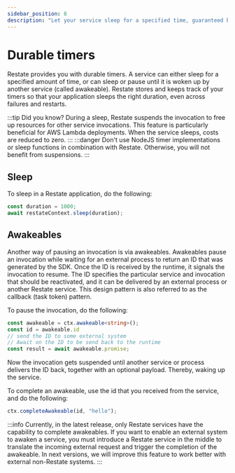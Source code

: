 ```yaml
---
sidebar_position: 8
description: "Let your service sleep for a specified time, guaranteed by Restate."
---
```


# Durable timers

Restate provides you with durable timers.
A service can either sleep for a specified amount of time,
or can sleep or pause until it is woken up by another service (called awakeable).
Restate stores and keeps track of your timers so that your application sleeps the right duration, even across failures and restarts.

:::tip Did you know?
During a sleep, Restate suspends the invocation to free up resources for other service invocations.
This feature is particularly beneficial for AWS Lambda deployments.
When the service sleeps, costs are reduced to zero.
:::
:::danger
Don't use NodeJS timer implementations or sleep functions in combination with Restate.
Otherwise, you will not benefit from suspensions.
:::

## Sleep
To sleep in a Restate application, do the following:

```typescript
const duration = 1000;
await restateContext.sleep(duration);
```


## Awakeables
Another way of pausing an invocation is via awakeables.
Awakeables pause an invocation while waiting for an external process to return an ID that was generated by the SDK. 
Once the ID is received by the runtime, it signals the invocation to resume. 
The ID specifies the particular service and invocation that should be reactivated, and it can be delivered by an external process or another Restate service. This design pattern is also referred to as the callback (task token) pattern.

To pause the invocation, do the following:

```typescript
const awakeable = ctx.awakeable<string>();
const id = awakeable.id
// send the ID to some external system
// Await on the ID to be send back to the runtime
const result = await awakeable.promise;
```

Now the invocation gets suspended until another service or process delivers the ID back, together with an optional payload.
Thereby, waking up the service. 

To complete an awakeable, use the id that you received from the service, and do the following: 

```typescript
ctx.completeAwakeable(id, "hello");
```

:::info
Currently, in the latest release, only Restate services have the capability to complete awakeables.
If you want to enable an external system to awaken a service,
you must introduce a Restate service in the middle
to translate the incoming external request and trigger the completion of the awakeable.
In next versions, we will improve this feature to work better with external non-Restate systems.
:::

